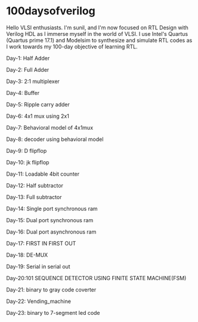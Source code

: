 # 100daysofverilog
Hello VLSI enthusiasts. I'm sunil, and I'm now focused on RTL Design with Verilog HDL as I immerse myself in the world of VLSI.
I use Intel's Quartus (Quartus prime 17.1) and Modelsim to synthesize and simulate RTL codes as I work towards my 100-day objective of learning RTL.

Day-1: Half Adder

Day-2: Full Adder

Day-3: 2:1 multiplexer

Day-4: Buffer

Day-5: Ripple carry adder

Day-6: 4x1 mux using 2x1

Day-7: Behavioral model of 4x1mux

Day-8: decoder using behavioral model

Day-9: D flipflop

Day-10: jk flipflop

Day-11: Loadable 4bit counter

Day-12: Half subtractor

Day-13: Full subtractor

Day-14: Single port synchronous ram

Day-15: Dual port synchronous ram

Day-16: Dual port asynchronous ram

Day-17: FIRST IN FIRST OUT

Day-18: DE-MUX

Day-19: Serial in serial out

Day-20:101 SEQUENCE DETECTOR USING FINITE STATE MACHINE(FSM)

Day-21: binary to gray code coverter

Day-22: Vending_machine

Day-23: binary to 7-segment led code

